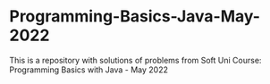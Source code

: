 # Programming-Basics-Java-May-2022
This is a repository with solutions of problems from Soft Uni Course: Programming Basics with Java - May 2022
